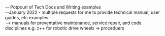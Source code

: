 -- Potpouri of Tech Docs and Writing examples  
--January 2022 - multiple requests for me to provide technical manual, user guides, etc examples    
--> manuals for preventative maintenance, service repair, and code disciplines e.g. c++ for robotic drive wheels
-> proceduers  
